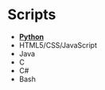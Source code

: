 # Scripts

* **[Python](https://github.com/imorenoma/SAT2020.git)** 				
* HTML5/CSS/JavaScript
* Java
* C
* C#
* Bash
